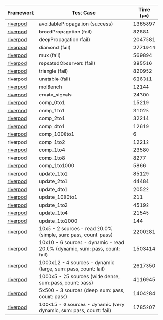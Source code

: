 | Framework | Test Case | Time (μs) |
| --- | --- | --- |
| [riverpod](https://github.com/rrousselGit/riverpod) | avoidablePropagation (success) | 1365897 |
| [riverpod](https://github.com/rrousselGit/riverpod) | broadPropagation (fail) | 82884 |
| [riverpod](https://github.com/rrousselGit/riverpod) | deepPropagation (fail) | 2047581 |
| [riverpod](https://github.com/rrousselGit/riverpod) | diamond (fail) | 2771944 |
| [riverpod](https://github.com/rrousselGit/riverpod) | mux (fail) | 569894 |
| [riverpod](https://github.com/rrousselGit/riverpod) | repeatedObservers (fail) | 385516 |
| [riverpod](https://github.com/rrousselGit/riverpod) | triangle (fail) | 820952 |
| [riverpod](https://github.com/rrousselGit/riverpod) | unstable (fail) | 626311 |
| [riverpod](https://github.com/rrousselGit/riverpod) | molBench | 12144 |
| [riverpod](https://github.com/rrousselGit/riverpod) | create_signals | 24300 |
| [riverpod](https://github.com/rrousselGit/riverpod) | comp_0to1 | 15219 |
| [riverpod](https://github.com/rrousselGit/riverpod) | comp_1to1 | 31025 |
| [riverpod](https://github.com/rrousselGit/riverpod) | comp_2to1 | 32214 |
| [riverpod](https://github.com/rrousselGit/riverpod) | comp_4to1 | 12619 |
| [riverpod](https://github.com/rrousselGit/riverpod) | comp_1000to1 | 6 |
| [riverpod](https://github.com/rrousselGit/riverpod) | comp_1to2 | 12212 |
| [riverpod](https://github.com/rrousselGit/riverpod) | comp_1to4 | 23580 |
| [riverpod](https://github.com/rrousselGit/riverpod) | comp_1to8 | 8277 |
| [riverpod](https://github.com/rrousselGit/riverpod) | comp_1to1000 | 5866 |
| [riverpod](https://github.com/rrousselGit/riverpod) | update_1to1 | 85129 |
| [riverpod](https://github.com/rrousselGit/riverpod) | update_2to1 | 44484 |
| [riverpod](https://github.com/rrousselGit/riverpod) | update_4to1 | 20522 |
| [riverpod](https://github.com/rrousselGit/riverpod) | update_1000to1 | 211 |
| [riverpod](https://github.com/rrousselGit/riverpod) | update_1to2 | 45192 |
| [riverpod](https://github.com/rrousselGit/riverpod) | update_1to4 | 21545 |
| [riverpod](https://github.com/rrousselGit/riverpod) | update_1to1000 | 144 |
| [riverpod](https://github.com/rrousselGit/riverpod) | 10x5 - 2 sources - read 20.0% (simple, sum: pass, count: pass) | 2200281 |
| [riverpod](https://github.com/rrousselGit/riverpod) | 10x10 - 6 sources - dynamic - read 20.0% (dynamic, sum: pass, count: fail) | 1503414 |
| [riverpod](https://github.com/rrousselGit/riverpod) | 1000x12 - 4 sources - dynamic (large, sum: pass, count: fail) | 2617350 |
| [riverpod](https://github.com/rrousselGit/riverpod) | 1000x5 - 25 sources (wide dense, sum: pass, count: pass) | 4116945 |
| [riverpod](https://github.com/rrousselGit/riverpod) | 5x500 - 3 sources (deep, sum: pass, count: pass) | 1404284 |
| [riverpod](https://github.com/rrousselGit/riverpod) | 100x15 - 6 sources - dynamic (very dynamic, sum: pass, count: fail) | 1785207 |
